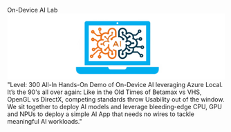 On-Device AI Lab
![On-Device AI Lab Logo](/assets/on-device-ai-lab-logo.png)
"Level: 300
All-In Hands-On Demo of On-Device AI leveraging Azure Local.
It’s the 90's all over again: Like in the Old Times of Betamax vs VHS, OpenGL vs DirectX, competing standards throw Usability out of the window.
We sit together to deploy AI models and leverage bleeding-edge CPU, GPU and NPUs to deploy a simple AI App that needs no wires to tackle meaningful AI workloads."


